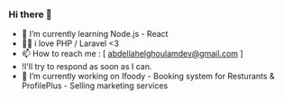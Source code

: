 ### Hi there 👋
- 🌱 I’m currently learning Node.js - React 
- 👨‍💻 i love PHP / Laravel <3
- 📫 How to reach me : [ abdellahelghoulamdev@gmail.com ]
- !I'll try to respond as soon as I can.
- 🔭 I’m currently working on Ifoody - Booking system for Resturants & ProfilePlus - Selling marketing services


